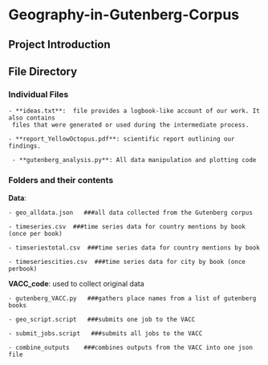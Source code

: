 # Geography-in-Gutenberg-Corpus

## Project Introduction



## File Directory
### **Individual Files**

    - **ideas.txt**:  file provides a logbook-like account of our work. It also contains 
     files that were generated or used during the intermediate process.

    - **report_YellowOctopus.pdf**: scientific report outlining our findings. 

     - **gutenberg_analysis.py**: All data manipulation and plotting code

### **Folders and their contents**
 
**Data**: 

    - geo_alldata.json   ###all data collected from the Gutenberg corpus 

    - timeseries.csv  ###time series data for country mentions by book (once per book)

    - timseriestotal.csv  ###time series data for country mentions by book 

    - timeseriescities.csv  ###time series data for city by book (once perbook)

**VACC_code**:   used to collect original data

    - gutenberg_VACC.py   ###gathers place names from a list of gutenberg books
 
    - geo_script.script   ###submits one job to the VACC

    - submit_jobs.script   ###submits all jobs to the VACC

    - combine_outputs    ###combines outputs from the VACC into one json file

